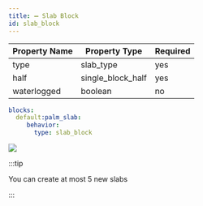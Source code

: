 ```yaml
---
title: ➖️ Slab Block
id: slab_block
---
```


| Property Name | Property Type | Required |
|---------|---------|---------|
| type    | slab_type   | yes   |
| half    | single_block_half   | yes   |
| waterlogged    | boolean   | no   |

```yml
blocks:
  default:palm_slab:
     behavior:
       type: slab_block
```

![](/img/slab_block.png)

:::tip

You can create at most 5 new slabs

:::
